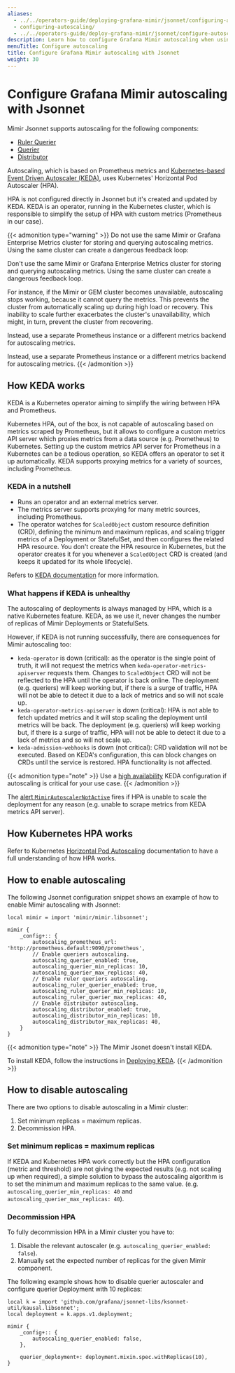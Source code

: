 ```yaml
---
aliases:
  - ../../operators-guide/deploying-grafana-mimir/jsonnet/configuring-autoscaling/
  - configuring-autoscaling/
  - ../../operators-guide/deploy-grafana-mimir/jsonnet/configure-autoscaling/
description: Learn how to configure Grafana Mimir autoscaling when using Jsonnet.
menuTitle: Configure autoscaling
title: Configure Grafana Mimir autoscaling with Jsonnet
weight: 30
---
```


# Configure Grafana Mimir autoscaling with Jsonnet

Mimir Jsonnet supports autoscaling for the following components:

- [Ruler Querier](../../../references/architecture/components/ruler/)
- [Querier](../../../references/architecture/components/querier/)
- [Distributor](../../../references/architecture/components/distributor/)

Autoscaling, which is based on Prometheus metrics and [Kubernetes-based Event Driven Autoscaler (KEDA)](https://keda.sh), uses Kubernetes' Horizontal Pod Autoscaler (HPA).

HPA is not configured directly in Jsonnet but it's created and updated by KEDA.
KEDA is an operator, running in the Kubernetes cluster, which is responsible to simplify the setup of HPA with custom metrics (Prometheus in our case).

{{< admonition type="warning" >}}
Do not use the same Mimir or Grafana Enterprise Metrics cluster for storing and querying autoscaling metrics. Using the same cluster can create a dangerous feedback loop:

Don't use the same Mimir or Grafana Enterprise Metrics cluster for storing and querying autoscaling metrics. Using the same cluster can create a dangerous feedback loop.

For instance, if the Mimir or GEM cluster becomes unavailable, autoscaling stops working, because it cannot query the metrics. This prevents the cluster from automatically scaling up during high load or recovery. This inability to scale further exacerbates the cluster's unavailability, which might, in turn, prevent the cluster from recovering.

Instead, use a separate Prometheus instance or a different metrics backend for autoscaling metrics.

Instead, use a separate Prometheus instance or a different metrics backend for autoscaling metrics.
{{< /admonition >}}

## How KEDA works

KEDA is a Kubernetes operator aiming to simplify the wiring between HPA and Prometheus.

Kubernetes HPA, out of the box, is not capable of autoscaling based on metrics scraped by Prometheus, but it allows to configure a custom metrics API server which proxies metrics from a data source (e.g. Prometheus) to Kubernetes.
Setting up the custom metrics API server for Prometheus in a Kubernetes can be a tedious operation, so KEDA offers an operator to set it up automatically.
KEDA supports proxying metrics for a variety of sources, including Prometheus.

### KEDA in a nutshell

- Runs an operator and an external metrics server.
- The metrics server supports proxying for many metric sources, including Prometheus.
- The operator watches for `ScaledObject` custom resource definition (CRD), defining the minimum and maximum replicas, and scaling trigger metrics of a Deployment or StatefulSet, and then configures the related HPA resource. You don't create the HPA resource in Kubernetes, but the operator creates it for you whenever a `ScaledObject` CRD is created (and keeps it updated for its whole lifecycle).

Refers to [KEDA documentation](https://keda.sh) for more information.

### What happens if KEDA is unhealthy

The autoscaling of deployments is always managed by HPA, which is a native Kubernetes feature.
KEDA, as we use it, never changes the number of replicas of Mimir Deployments or StatefulSets.

However, if KEDA is not running successfully, there are consequences for Mimir autoscaling too:

- `keda-operator` is down (critical): as the operator is the single point of truth, it will not request the metrics when `keda-operator-metrics-apiserver` requests them. Changes to `ScaledObject` CRD will not be reflected to the HPA until the operator is back online. The deployment (e.g. queriers) will keep working but, if there is a surge of traffic, HPA will not be able to detect it due to a lack of metrics and so will not scale up.
- `keda-operator-metrics-apiserver` is down (critical): HPA is not able to fetch updated metrics and it will stop scaling the deployment until metrics will be back. The deployment (e.g. queriers) will keep working but, if there is a surge of traffic, HPA will not be able to detect it due to a lack of metrics and so will not scale up.
- `keda-admission-webhooks` is down (not critical): CRD validation will not be executed. Based on KEDA's configuration, this can block changes on CRDs until the service is restored. HPA functionality is not affected.

{{< admonition type="note" >}}
Use a [high availability](https://keda.sh/docs/latest/operate/cluster/#high-availability) KEDA configuration if autoscaling is critical for your use case.
{{< /admonition >}}

The [alert `MimirAutoscalerNotActive`](../../../manage/monitor-grafana-mimir/) fires if HPA is unable to scale the deployment for any reason (e.g. unable to scrape metrics from KEDA metrics API server).

## How Kubernetes HPA works

Refer to Kubernetes [Horizontal Pod Autoscaling](https://kubernetes.io/docs/tasks/run-application/horizontal-pod-autoscale/) documentation to have a full understanding of how HPA works.

## How to enable autoscaling

The following Jsonnet configuration snippet shows an example of how to enable Mimir autoscaling with Jsonnet:

```jsonnet
local mimir = import 'mimir/mimir.libsonnet';

mimir {
    _config+:: {
        autoscaling_prometheus_url: 'http://prometheus.default:9090/prometheus',
        // Enable queriers autoscaling.
        autoscaling_querier_enabled: true,
        autoscaling_querier_min_replicas: 10,
        autoscaling_querier_max_replicas: 40,
        // Enable ruler queriers autoscaling.
        autoscaling_ruler_querier_enabled: true,
        autoscaling_ruler_querier_min_replicas: 10,
        autoscaling_ruler_querier_max_replicas: 40,
        // Enable distributor autoscaling.
        autoscaling_distributor_enabled: true,
        autoscaling_distributor_min_replicas: 10,
        autoscaling_distributor_max_replicas: 40,
    }
}
```

{{< admonition type="note" >}}
The Mimir Jsonet doesn't install KEDA.

To install KEDA, follow the instructions in [Deploying KEDA](https://keda.sh/docs/latest/deploy/).
{{< /admonition >}}

## How to disable autoscaling

There are two options to disable autoscaling in a Mimir cluster:

1. Set minimum replicas = maximum replicas.
2. Decommission HPA.

### Set minimum replicas = maximum replicas

If KEDA and Kubernetes HPA work correctly but the HPA configuration (metric and threshold) are not giving the expected results (e.g. not scaling up when required), a simple solution to bypass the autoscaling algorithm is to set the minimum and maximum replicas to the same value. (e.g. `autoscaling_querier_min_replicas: 40` and `autoscaling_querier_max_replicas: 40`).

### Decommission HPA

To fully decommission HPA in a Mimir cluster you have to:

1. Disable the relevant autoscaler (e.g. `autoscaling_querier_enabled: false`).
2. Manually set the expected number of replicas for the given Mimir component.

The following example shows how to disable querier autoscaler and configure querier Deployment with 10 replicas:

```jsonnet
local k = import 'github.com/grafana/jsonnet-libs/ksonnet-util/kausal.libsonnet';
local deployment = k.apps.v1.deployment;

mimir {
    _config+:: {
        autoscaling_querier_enabled: false,
    },

    querier_deployment+: deployment.mixin.spec.withReplicas(10),
}
```
